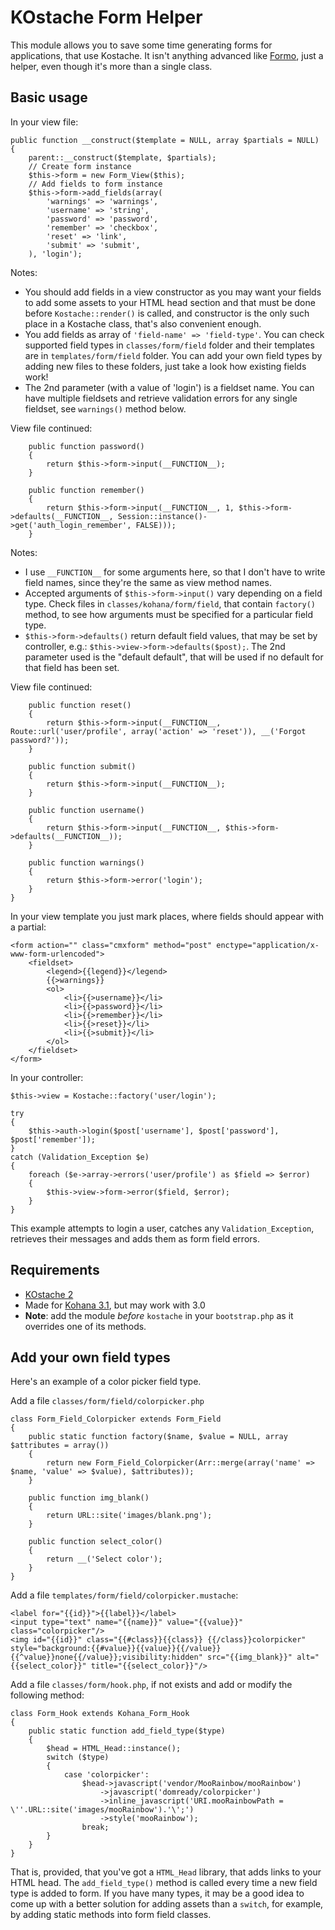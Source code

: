 KOstache Form Helper
====================

This module allows you to save some time generating forms for applications, that use Kostache. It isn't anything advanced like
[Formo](https://github.com/bmidget/kohana-formo), just a helper, even though it's more than a single class.

Basic usage
-----------

In your view file:

	public function __construct($template = NULL, array $partials = NULL)
	{
		parent::__construct($template, $partials);
		// Create form instance
		$this->form = new Form_View($this);
		// Add fields to form instance
		$this->form->add_fields(array(
			'warnings' => 'warnings',
			'username' => 'string',
			'password' => 'password',
			'remember' => 'checkbox',
			'reset' => 'link',
			'submit' => 'submit',
		), 'login');

Notes: 

* You should add fields in a view constructor as you may want your fields to add some assets to your HTML head section and that must
  be done before `Kostache::render()` is called, and constructor is the only such place in a Kostache class, that's also convenient
  enough.
* You add fields as array of `'field-name' => 'field-type'`. You can check supported field types in `classes/form/field` folder and
  their templates are in `templates/form/field` folder. You can add your own field types by adding new files to these folders, just
  take a look how existing fields work!
* The 2nd parameter (with a value of 'login') is a fieldset name. You can have multiple fieldsets and retrieve validation errors for
  any single fieldset, see `warnings()` method below.

View file continued:

		public function password()
		{
			return $this->form->input(__FUNCTION__);
		}

		public function remember()
		{
			return $this->form->input(__FUNCTION__, 1, $this->form->defaults(__FUNCTION__, Session::instance()->get('auth_login_remember', FALSE)));
		}

Notes:

* I use `__FUNCTION__` for some arguments here, so that I don't have to write field names, since they're the same as view method names.
* Accepted arguments of `$this->form->input()` vary depending on a field type. Check files in `classes/kohana/form/field`, that contain
  `factory()` method, to see how arguments must be specified for a particular field type.
* `$this->form->defaults()` return default field values, that may be set by controller, e.g.: `$this->view->form->defaults($post);`.
  The 2nd parameter used is the "default default", that will be used if no default for that field has been set.

View file continued:

		public function reset()
		{
			return $this->form->input(__FUNCTION__, Route::url('user/profile', array('action' => 'reset')), __('Forgot password?'));
		}

		public function submit()
		{
			return $this->form->input(__FUNCTION__);
		}

		public function username()
		{
			return $this->form->input(__FUNCTION__, $this->form->defaults(__FUNCTION__));
		}

		public function warnings()
		{
			return $this->form->error('login');
		}
	}

In your view template you just mark places, where fields should appear with a partial:

	<form action="" class="cmxform" method="post" enctype="application/x-www-form-urlencoded">
		<fieldset>
			<legend>{{legend}}</legend>
			{{>warnings}}
			<ol>
				<li>{{>username}}</li>
				<li>{{>password}}</li>
				<li>{{>remember}}</li>
				<li>{{>reset}}</li>
				<li>{{>submit}}</li>
			</ol>
		</fieldset>
	</form>

In your controller:

    $this->view = Kostache::factory('user/login');
	
	try
	{
		$this->auth->login($post['username'], $post['password'], $post['remember']);
	}
	catch (Validation_Exception $e)
	{
		foreach ($e->array->errors('user/profile') as $field => $error)
		{
			$this->view->form->error($field, $error);
		}
	}

This example attempts to login a user, catches any `Validation_Exception`, retrieves their messages and adds them as form field errors.

Requirements
------------

 * [KOstache 2](https://github.com/zombor/KOstache)
 * Made for [Kohana 3.1](http://kohanaframework.org), but may work with 3.0
 * __Note__: add the module _before_ `kostache` in your `bootstrap.php` as it overrides one of its methods.

Add your own field types
------------------------

Here's an example of a color picker field type.

Add a file `classes/form/field/colorpicker.php`

	class Form_Field_Colorpicker extends Form_Field
	{
		public static function factory($name, $value = NULL, array $attributes = array())
		{
			return new Form_Field_Colorpicker(Arr::merge(array('name' => $name, 'value' => $value), $attributes));
		}

		public function img_blank()
		{
			return URL::site('images/blank.png');
		}

		public function select_color()
		{
			return __('Select color');
		}
	}

Add a file `templates/form/field/colorpicker.mustache`:

	<label for="{{id}}">{{label}}</label>
	<input type="text" name="{{name}}" value="{{value}}" class="colorpicker"/>
	<img id="{{id}}" class="{{#class}}{{class}} {{/class}}colorpicker" style="background:{{#value}}{{value}}{{/value}}{{^value}}none{{/value}};visibility:hidden" src="{{img_blank}}" alt="{{select_color}}" title="{{select_color}}"/>

Add a file `classes/form/hook.php`, if not exists and add or modify the following method:

	class Form_Hook extends Kohana_Form_Hook
	{
		public static function add_field_type($type)
		{
			$head = HTML_Head::instance();
			switch ($type)
			{
				case 'colorpicker':
					$head->javascript('vendor/MooRainbow/mooRainbow')
						->javascript('domready/colorpicker')
						->inline_javascript('URI.mooRainbowPath = \''.URL::site('images/mooRainbow').'\';')
						->style('mooRainbow');
					break;
			}
		}
	}

That is, provided, that you've got a `HTML_Head` library, that adds links to your HTML head. The `add_field_type()` method is called every
time a new field type is added to form. If you have many types, it may be a good idea to come up with a better solution for adding assets
than a `switch`, for example, by adding static methods into form field classes.
